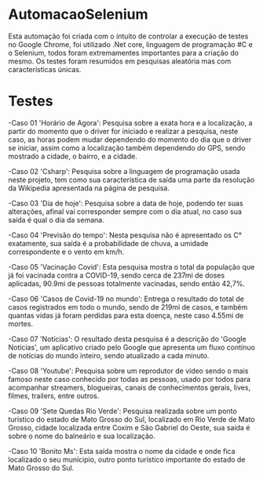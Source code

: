 # AutomacaoSelenium
Esta automação foi criada com o intuito de controlar a execução de testes no Google Chrome, foi utilizado .Net core, linguagem de programação #C e o Selenium, todos foram extremamentes importantes para a criação do mesmo.
Os testes foram resumidos em pesquisas aleatória mas com características únicas.

# Testes
-Caso 01 'Horário de Agora': Pesquisa sobre a exata hora e a localização, a partir do momento que o driver for iniciado e realizar a pesquisa, neste caso, as horas podem mudar dependendo do momento do dia que o driver se iniciar, assim como a localização também dependendo do GPS, sendo mostrado a cidade, o bairro, e a cidade.

-Caso 02 'Csharp': Pesquisa sobre a linguagem de programação usada neste projeto, tem como sua característica de saída uma parte da resolução da Wikipedia apresentada na página de pesquisa.

-Caso 03 'Dia de hoje': Pesquisa sobre a data de hoje, podendo ter suas alterações, afinal vai corresponder sempre com o dia atual, no caso sua saída é qual o dia da semana.

-Caso 04 'Previsão do tempo': Nesta pesquisa não é apresentado os C° exatamente, sua saída é a probabilidade de chuva, a umidade correspondente e o vento em km/h.

-Caso 05 'Vacinação Covid': Esta pesquisa mostra o total da população que já foi vacinada contra a COVID-19, sendo cerca de 237mi de doses aplicadas, 90.9mi de pessoas totalmente vacinadas, sendo então 42,7%.

-Caso 06 'Casos de Covid-19 no mundo': Entrega o resultado do total de casos registrados em todo o mundo, sendo de 219mi de casos, e também quantas vidas já foram perdidas para esta doença, neste caso 4.55mi de mortes.

-Caso 07 'Notícias': O resultado desta pesquisa é a descrição do 'Google Notícias', um aplicativo criado pelo Google que apresenta um fluxo contínuo de notícias do mundo inteiro, sendo atualizado a cada minuto.

-Caso 08 'Youtube': Pesquisa sobre um reprodutor de vídeo sendo o mais famoso neste caso conhecido por todas as pessoas, usado por todos para acompanhar streamers, blogueiras, canais de conhecimentos gerais, lives, filmes, trailers, entre outros.

-Caso 09 'Sete Quedas Rio Verde': Pesquisa realizada sobre um ponto turístico do estado de Mato Grosso do Sul, localizado em Rio Verde de Mato Grosso, cidade localizada entre Coxim e São Gabriel do Oeste, sua saída é sobre o nome do balneário e sua localização.

-Caso 10 'Bonito Ms': Esta saída mostra o nome da cidade e onde fica localizado o seu munícipio, outro ponto turístico importante do estado de Mato Grosso do Sul.
